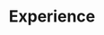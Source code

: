 ---
# An instance of the Experience widget.
# Documentation: https://wowchemy.com/docs/page-builder/
widget: experience

# This file represents a page section.
headless: true

# Order that this section appears on the page.
weight: 60

title: Experience
subtitle:

# Date format for experience
#   Refer to https://wowchemy.com/docs/customization/#date-format
date_format: Jan 2006

# Experiences.
#   Add/remove as many `experience` items below as you like.
#   Required fields are `title`, `company`, and `date_start`.
#   Leave `date_end` empty if it's your current employer.
#   Begin multi-line descriptions with YAML's `|2-` multi-line prefix.
experience:
  - title: 'Technical Expert'
    company: 'Alibaba Cloud'
    company_url: 'https://www.alibabacloud.com/'
    location: 'Shanghai, China'
    date_start: '2022-02-28'
    date_end: ''
    description: ''

  - title: 'Software Engineering Intern, Ph.D.'
    company: 'Google Cloud'
    company_url: 'https://cloud.google.com/'
    location: 'Sunnyvale, CA'
    date_start: '2021-05-17'
    date_end: '2021-08-20'
    description: ''

  - title: 'Student Researcher'
    company: 'Google Cloud'
    company_url: 'https://cloud.google.com/'
    location: 'Ithaca, NY (Remote)'
    date_start: '2020-08-21'
    date_end: '2020-12-18'
    description: ''

  - title: 'Software Engineering Intern, Ph.D.'
    company: 'Google Cloud'
    company_url: 'https://cloud.google.com/'
    location: 'Ithaca, NY (Remote)'
    date_start: '2020-05-11'
    date_end: '2020-08-21'
    description: ''

  - title: 'Software Engineering Intern, Ph.D.'
    company: 'Google Cloud'
    company_url: 'https://cloud.google.com/'
    location: 'Sunnyvale, CA'
    date_start: '2019-05-29'
    date_end: '2019-08-25'
    description: ''

  - title: 'Software Engineering Intern, Ph.D.'
    company: 'Google Cloud'
    company_url: 'https://cloud.google.com/'
    location: 'Sunnyvale, CA'
    date_start: '2018-05-29'
    date_end: '2018-08-25'
    description: ''

  - title: 'Research Intern'
    company: 'EECS, University of Michigan'
    company_url: 'https://www.eecs.umich.edu'
    location: 'Ann Arbor, MI'
    date_start: '2015-05-01'
    date_end: '2015-08-31'
    description: ''
        
design:
  columns: '2'
---